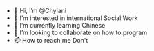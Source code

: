 - 👋 Hi, I’m @Chylani
- 👀 I’m interested in international Social Work 
- 🌱 I’m currently learning Chinese
- 💞️ I’m looking to collaborate on how to program 
- 📫 How to reach me Don't

<!---
Chylani/Chylani is a ✨ special ✨ repository because its `README.md` (this file) appears on your GitHub profile.
You can click the Preview link to take a look at your changes.
--->
